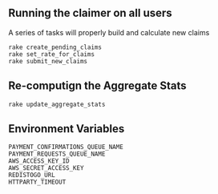 ## Running the claimer on all users

A series of tasks will properly build and calculate new
claims

    rake create_pending_claims
    rake set_rate_for_claims
    rake submit_new_claims

## Re-computign the Aggregate Stats

    rake update_aggregate_stats

## Environment Variables

    PAYMENT_CONFIRMATIONS_QUEUE_NAME
    PAYMENT_REQUESTS_QUEUE_NAME
    AWS_ACCESS_KEY_ID
    AWS_SECRET_ACCESS_KEY
    REDISTOGO_URL
    HTTPARTY_TIMEOUT

